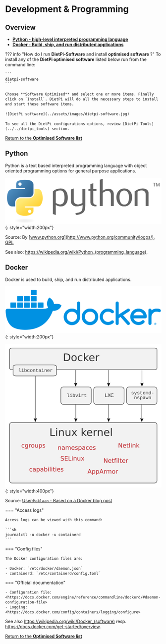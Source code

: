 # Development & Programming

## Overview

- [**Python - high-level interpreted programming language**](#python)
- [**Docker - Build, ship, and run distributed applications**](#docker)  

??? info "How do I run **DietPi-Software** and install **optimised software** ?"
    To install any of the **DietPi optimised software** listed below run from the command line:

    ```
    dietpi-software
    ```

    Choose **Software Optimised** and select one or more items. Finally click on `Install`. DietPi will do all the necessary steps to install and start these software items.

    ![DietPi software](../assets/images/dietpi-software.jpg)

    To see all the DietPi configurations options, review [DietPi Tools](../../dietpi_tools) section.

[Return to the **Optimised Software list**](../../dietpi_optimised_software)

## Python

Python is a text based interpreted programming language with object oriented programming options for general purpose applications.  

![DietPi programming software Python](../assets/images/dietpi-software-programming-pythonlogo.png){: style="width:200px"}

Source: By [www.python.org](http://www.python.org/community/logos/), [GPL](https://commons.wikimedia.org/w/index.php?curid=34991637)

See also: <https://wikipedia.org/wiki/Python_(programming_language)>.

## Docker

Docker is used to build, ship, and run distributed applications.

![DietPi programming software Docker](../assets/images/dietpi-software-programming-docker1.svg){: style="width:200px"}

![DietPi programming software Docker screenshot](../assets/images/dietpi-software-programming-docker2.svg){: style="width:400px"}

Source: [User:`Maklaan` - Based on a Docker blog post](https://commons.wikimedia.org/w/index.php?curid=37965701)

=== "Access logs"

    Access logs can be viewed with this command:

    ```sh
    journalctl -u docker -u containerd
    ```

=== "Config files"

    The Docker configuration files are:

    - Docker: `/etc/docker/daemon.json`
    - containerd: `/etc/containerd/config.toml`

=== "Official documentation"

    - Configuration file: <https://docs.docker.com/engine/reference/commandline/dockerd/#daemon-configuration-file>
    - Logging: <https://docs.docker.com/config/containers/logging/configure>

See also <https://wikipedia.org/wiki/Docker_(software)> resp. <https://docs.docker.com/get-started/overview>.

[Return to the **Optimised Software list**](../../dietpi_optimised_software)
